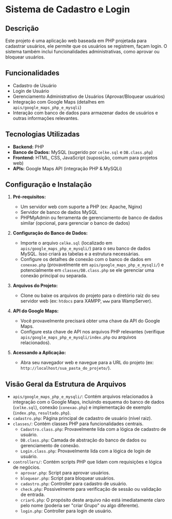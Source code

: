 # Sistema de Cadastro e Login

## Descrição

Este projeto é uma aplicação web baseada em PHP projetada para cadastrar usuários, ele permite que os usuários se registrem, façam login. O sistema também inclui funcionalidades administrativas, como aprovar ou bloquear usuários.

## Funcionalidades

*   Cadastro de Usuário
*   Login de Usuário
*   Gerenciamento Administrativo de Usuários (Aprovar/Bloquear usuários)
*   Integração com Google Maps (detalhes em `apis/google_maps_php_e_mysqli`)
*   Interação com banco de dados para armazenar dados de usuários e outras informações relevantes.

## Tecnologias Utilizadas

*   **Backend:** PHP
*   **Banco de Dados:** MySQL (sugerido por `celke.sql` e `DB.class.php`)
*   **Frontend:** HTML, CSS, JavaScript (suposição, comum para projetos web)
*   **APIs:** Google Maps API (integração PHP & MySQLi)

## Configuração e Instalação

1.  **Pré-requisitos:**
    *   Um servidor web com suporte a PHP (ex: Apache, Nginx)
    *   Servidor de banco de dados MySQL
    *   PHPMyAdmin ou ferramenta de gerenciamento de banco de dados similar (opcional, para gerenciar o banco de dados)

2.  **Configuração do Banco de Dados:**
    *   Importe o arquivo `celke.sql` (localizado em `apis/google_maps_php_e_mysqli/`) para o seu banco de dados MySQL. Isso criará as tabelas e a estrutura necessárias.
    *   Configure os detalhes de conexão com o banco de dados em `conexao.php` (provavelmente em `apis/google_maps_php_e_mysqli/`) e potencialmente em `classes/DB.class.php` se ele gerenciar uma conexão principal ou separada.

3.  **Arquivos do Projeto:**
    *   Clone ou baixe os arquivos do projeto para o diretório raiz do seu servidor web (ex: `htdocs` para XAMPP, `www` para WampServer).

4.  **API do Google Maps:**
    *   Você provavelmente precisará obter uma chave da API do Google Maps.
    *   Configure esta chave de API nos arquivos PHP relevantes (verifique `apis/google_maps_php_e_mysqli/index.php` ou arquivos relacionados).

5.  **Acessando a Aplicação:**
    *   Abra seu navegador web e navegue para a URL do projeto (ex: `http://localhost/sua_pasta_do_projeto/`).

## Visão Geral da Estrutura de Arquivos

*   `apis/google_maps_php_e_mysqli/`: Contém arquivos relacionados à integração com o Google Maps, incluindo esquema do banco de dados (`celke.sql`), conexão (`conexao.php`) e implementação de exemplo (`index.php`, `resultado.php`).
*   `cadastro.php`: Página principal de cadastro de usuário (nível raiz).
*   `classes/`: Contém classes PHP para funcionalidades centrais.
    *   `Cadastro.class.php`: Provavelmente lida com a lógica de cadastro de usuário.
    *   `DB.class.php`: Camada de abstração do banco de dados ou gerenciamento de conexão.
    *   `Login.class.php`: Provavelmente lida com a lógica de login de usuário.
*   `controllers/`: Contém scripts PHP que lidam com requisições e lógica de negócios.
    *   `aprovar.php`: Script para aprovar usuários.
    *   `bloquear.php`: Script para bloquear usuários.
    *   `cadastro.php`: Controller para cadastro de usuário.
    *   `check.php`: Possivelmente para verificação de sessão ou validação de entrada.
    *   `criarG.php`: O propósito deste arquivo não está imediatamente claro pelo nome (poderia ser "criar Grupo" ou algo diferente).
    *   `login.php`: Controller para login de usuário.
